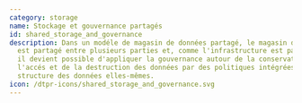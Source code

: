 ```yaml
---
category: storage
name: Stockage et gouvernance partagés
id: shared_storage_and_governance
description: Dans un modéle de magasin de données partagé, le magasin de données
  est partagé entre plusieurs parties et, comme l'infrastructure est partagée,
  il devient possible d'appliquer la gouvernance autour de la conservation, de
  l'accés et de la destruction des données par des politiques intégrées à la
  structure des données elles-mêmes.
icon: /dtpr-icons/shared_storage_and_governance.svg
---
```

